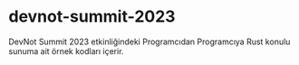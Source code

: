 # devnot-summit-2023
DevNot Summit 2023 etkinliğindeki Programcıdan Programcıya Rust konulu sunuma ait örnek kodları içerir.
